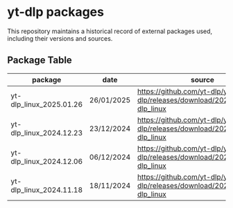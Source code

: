 # yt-dlp packages

This repository maintains a historical record of external packages used, including their versions and sources.

## Package Table

| package                 | date       | source                                                                     | current |
|-------------------------|------------|----------------------------------------------------------------------------|---------|
| yt-dlp_linux_2025.01.26 | 26/01/2025 | https://github.com/yt-dlp/yt-dlp/releases/download/2025.01.26/yt-dlp_linux | *       |
| yt-dlp_linux_2024.12.23 | 23/12/2024 | https://github.com/yt-dlp/yt-dlp/releases/download/2024.12.23/yt-dlp_linux |         |
| yt-dlp_linux_2024.12.06 | 06/12/2024 | https://github.com/yt-dlp/yt-dlp/releases/download/2024.12.06/yt-dlp_linux |         |
| yt-dlp_linux_2024.11.18 | 18/11/2024 | https://github.com/yt-dlp/yt-dlp/releases/download/2024.11.18/yt-dlp_linux |         |
